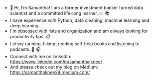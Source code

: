 - 👋 Hi, I’m Samantha! I am a former investment banker turned data scientist and a committed life-long learner. :chart_with_upwards_trend:  :books:
- I have experience with Python, data cleaning, machine learning and deep learning.
- I'm obsessed with lists and organization and am always looking for productivity tips. :clipboard:
- I enjoy running, hiking, reading self-help books and listening to podcasts. :running: :headphones:
- Connect with me on LinkedIn: https://www.linkedin.com/in/samanthajknee/
- And please check out my blog on Medium: https://samanthaknee24.medium.com/


<!---
Sammyknee/Sammyknee is a ✨ special ✨ repository because its `README.md` (this file) appears on your GitHub profile.
You can click the Preview link to take a look at your changes.
--->
